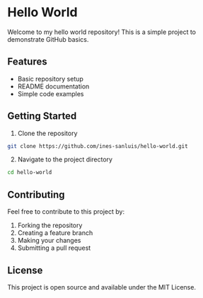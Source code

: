 # Hello World

Welcome to my hello world repository! This is a simple project to demonstrate GitHub basics.

## Features

- Basic repository setup
- README documentation
- Simple code examples

## Getting Started

1. Clone the repository
```bash
git clone https://github.com/ines-sanluis/hello-world.git
```

2. Navigate to the project directory
```bash
cd hello-world
```

## Contributing

Feel free to contribute to this project by:
1. Forking the repository
2. Creating a feature branch
3. Making your changes
4. Submitting a pull request

## License

This project is open source and available under the MIT License.